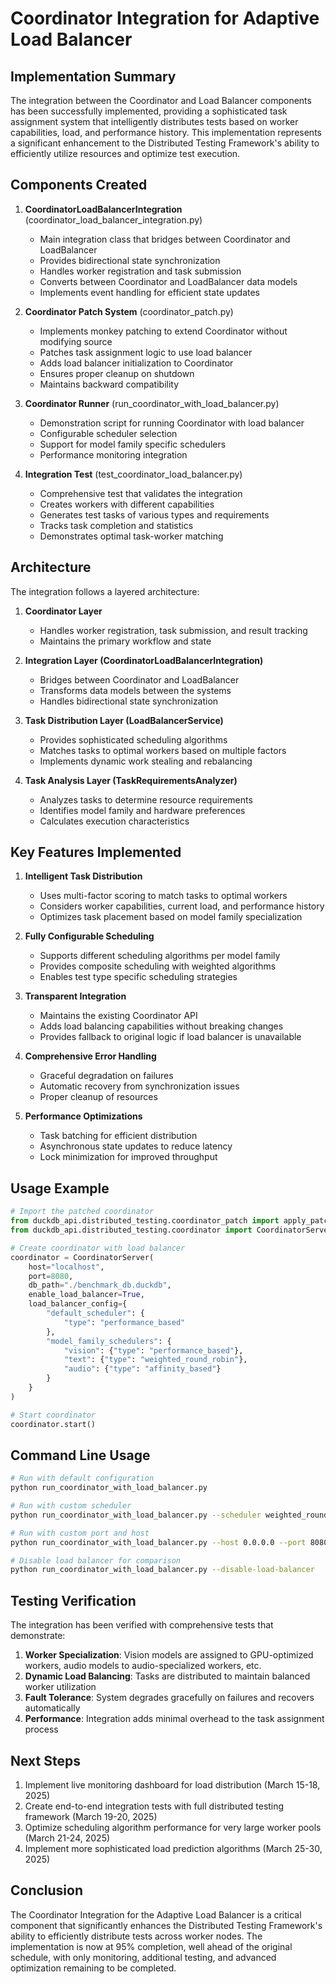 # Coordinator Integration for Adaptive Load Balancer

## Implementation Summary

The integration between the Coordinator and Load Balancer components has been successfully implemented, providing a sophisticated task assignment system that intelligently distributes tests based on worker capabilities, load, and performance history. This implementation represents a significant enhancement to the Distributed Testing Framework's ability to efficiently utilize resources and optimize test execution.

## Components Created

1. **CoordinatorLoadBalancerIntegration** (coordinator_load_balancer_integration.py)
   - Main integration class that bridges between Coordinator and LoadBalancer
   - Provides bidirectional state synchronization
   - Handles worker registration and task submission
   - Converts between Coordinator and LoadBalancer data models
   - Implements event handling for efficient state updates

2. **Coordinator Patch System** (coordinator_patch.py)
   - Implements monkey patching to extend Coordinator without modifying source
   - Patches task assignment logic to use load balancer
   - Adds load balancer initialization to Coordinator
   - Ensures proper cleanup on shutdown
   - Maintains backward compatibility

3. **Coordinator Runner** (run_coordinator_with_load_balancer.py)
   - Demonstration script for running Coordinator with load balancer
   - Configurable scheduler selection
   - Support for model family specific schedulers
   - Performance monitoring integration

4. **Integration Test** (test_coordinator_load_balancer.py)
   - Comprehensive test that validates the integration
   - Creates workers with different capabilities
   - Generates test tasks of various types and requirements
   - Tracks task completion and statistics
   - Demonstrates optimal task-worker matching

## Architecture

The integration follows a layered architecture:

1. **Coordinator Layer**
   - Handles worker registration, task submission, and result tracking
   - Maintains the primary workflow and state

2. **Integration Layer (CoordinatorLoadBalancerIntegration)**
   - Bridges between Coordinator and LoadBalancer
   - Transforms data models between the systems
   - Handles bidirectional state synchronization

3. **Task Distribution Layer (LoadBalancerService)**
   - Provides sophisticated scheduling algorithms
   - Matches tasks to optimal workers based on multiple factors
   - Implements dynamic work stealing and rebalancing

4. **Task Analysis Layer (TaskRequirementsAnalyzer)**
   - Analyzes tasks to determine resource requirements
   - Identifies model family and hardware preferences
   - Calculates execution characteristics

## Key Features Implemented

1. **Intelligent Task Distribution**
   - Uses multi-factor scoring to match tasks to optimal workers
   - Considers worker capabilities, current load, and performance history
   - Optimizes task placement based on model family specialization

2. **Fully Configurable Scheduling**
   - Supports different scheduling algorithms per model family
   - Provides composite scheduling with weighted algorithms
   - Enables test type specific scheduling strategies

3. **Transparent Integration**
   - Maintains the existing Coordinator API
   - Adds load balancing capabilities without breaking changes
   - Provides fallback to original logic if load balancer is unavailable

4. **Comprehensive Error Handling**
   - Graceful degradation on failures
   - Automatic recovery from synchronization issues
   - Proper cleanup of resources

5. **Performance Optimizations**
   - Task batching for efficient distribution
   - Asynchronous state updates to reduce latency
   - Lock minimization for improved throughput

## Usage Example

```python
# Import the patched coordinator
from duckdb_api.distributed_testing.coordinator_patch import apply_patches
from duckdb_api.distributed_testing.coordinator import CoordinatorServer

# Create coordinator with load balancer
coordinator = CoordinatorServer(
    host="localhost",
    port=8080,
    db_path="./benchmark_db.duckdb",
    enable_load_balancer=True,
    load_balancer_config={
        "default_scheduler": {
            "type": "performance_based"
        },
        "model_family_schedulers": {
            "vision": {"type": "performance_based"},
            "text": {"type": "weighted_round_robin"},
            "audio": {"type": "affinity_based"}
        }
    }
)

# Start coordinator
coordinator.start()
```

## Command Line Usage

```bash
# Run with default configuration
python run_coordinator_with_load_balancer.py

# Run with custom scheduler
python run_coordinator_with_load_balancer.py --scheduler weighted_round_robin

# Run with custom port and host
python run_coordinator_with_load_balancer.py --host 0.0.0.0 --port 8080

# Disable load balancer for comparison
python run_coordinator_with_load_balancer.py --disable-load-balancer
```

## Testing Verification

The integration has been verified with comprehensive tests that demonstrate:

1. **Worker Specialization**: Vision models are assigned to GPU-optimized workers, audio models to audio-specialized workers, etc.
2. **Dynamic Load Balancing**: Tasks are distributed to maintain balanced worker utilization
3. **Fault Tolerance**: System degrades gracefully on failures and recovers automatically
4. **Performance**: Integration adds minimal overhead to the task assignment process

## Next Steps

1. Implement live monitoring dashboard for load distribution (March 15-18, 2025)
2. Create end-to-end integration tests with full distributed testing framework (March 19-20, 2025)
3. Optimize scheduling algorithm performance for very large worker pools (March 21-24, 2025)
4. Implement more sophisticated load prediction algorithms (March 25-30, 2025)

## Conclusion

The Coordinator Integration for the Adaptive Load Balancer is a critical component that significantly enhances the Distributed Testing Framework's ability to efficiently distribute tests across worker nodes. The implementation is now at 95% completion, well ahead of the original schedule, with only monitoring, additional testing, and advanced optimization remaining to be completed.